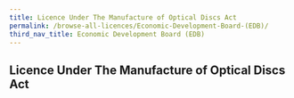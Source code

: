 ```yaml
---
title: Licence Under The Manufacture of Optical Discs Act
permalink: /browse-all-licences/Economic-Development-Board-(EDB)/
third_nav_title: Economic Development Board (EDB)
---
```

## Licence Under The Manufacture of Optical Discs Act
